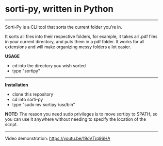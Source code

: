 # sorti-py, written in Python


--------------------------

Sorti-Py is a CLI tool that sorts the current folder you're in.

It sorts all files into their respective folders, for example, it takes all .pdf files in your current directory, and puts them in a pdf folder.
It works for all extensions and will make organizing messy folders a lot easier.

**USAGE**
- cd into the directory you wish sorted
- type "sortipy"

--------------------------

**Installation**
- clone this repository
- cd into sorti-py
- type "sudo mv sortipy /usr/bin"


**NOTE:** The reason you need sudo privileges is to move sortipy to $PATH, so you can use it anywhere without needing to specify the location of the script.

--------------------------
Video demonstration: https://youtu.be/19oVTrq96HA

